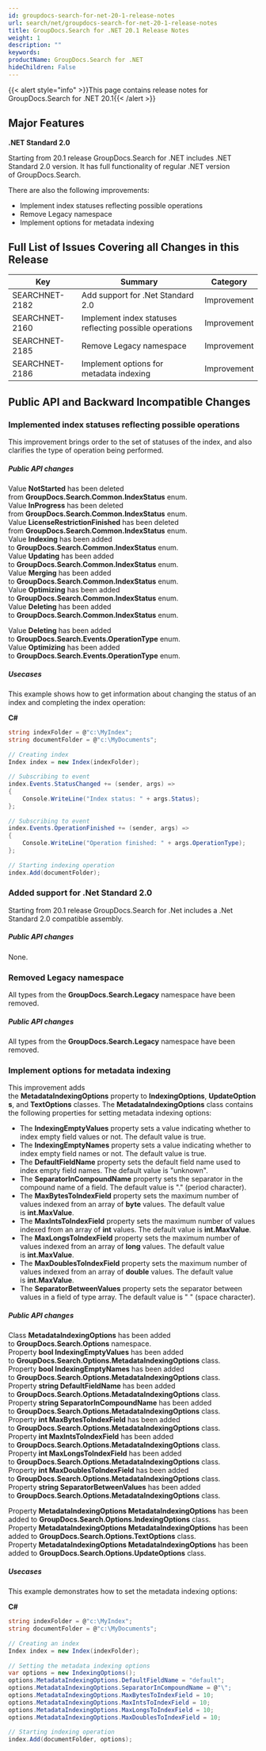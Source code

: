 ```yaml
---
id: groupdocs-search-for-net-20-1-release-notes
url: search/net/groupdocs-search-for-net-20-1-release-notes
title: GroupDocs.Search for .NET 20.1 Release Notes
weight: 1
description: ""
keywords: 
productName: GroupDocs.Search for .NET
hideChildren: False
---
```



{{< alert style="info" >}}This page contains release notes for GroupDocs.Search for .NET 20.1{{< /alert >}}

## Major Features

**.NET Standard 2.0**

Starting from 20.1 release GroupDocs.Search for .NET includes .NET Standard 2.0 version. It has full functionality of regular .NET version of GroupDocs.Search.

There are also the following improvements:

*   Implement index statuses reflecting possible operations
*   Remove Legacy namespace
*   Implement options for metadata indexing

## Full List of Issues Covering all Changes in this Release

| Key | Summary | Category |
| --- | --- | --- |
| SEARCHNET-2182 | Add support for .Net Standard 2.0 | Improvement |
| SEARCHNET-2160 | Implement index statuses reflecting possible operations | Improvement |
| SEARCHNET-2185 | Remove Legacy namespace | Improvement |
| SEARCHNET-2186 | Implement options for metadata indexing | Improvement |

## Public API and Backward Incompatible Changes

### Implemented index statuses reflecting possible operations

This improvement brings order to the set of statuses of the index, and also clarifies the type of operation being performed.

##### Public API changes

Value **NotStarted** has been deleted from **GroupDocs.Search.Common.IndexStatus** enum.  
Value **InProgress** has been deleted from **GroupDocs.Search.Common.IndexStatus** enum.  
Value **LicenseRestrictionFinished** has been deleted from **GroupDocs.Search.Common.IndexStatus** enum.  
Value **Indexing** has been added to **GroupDocs.Search.Common.IndexStatus** enum.  
Value **Updating** has been added to **GroupDocs.Search.Common.IndexStatus** enum.  
Value **Merging** has been added to **GroupDocs.Search.Common.IndexStatus** enum.  
Value **Optimizing** has been added to **GroupDocs.Search.Common.IndexStatus** enum.  
Value **Deleting** has been added to **GroupDocs.Search.Common.IndexStatus** enum.

Value **Deleting** has been added to **GroupDocs.Search.Events.OperationType** enum.  
Value **Optimizing** has been added to **GroupDocs.Search.Events.OperationType** enum.

##### Usecases

This example shows how to get information about changing the status of an index and completing the index operation:

**C#**

```csharp
string indexFolder = @"c:\MyIndex";
string documentFolder = @"c:\MyDocuments";
 
// Creating index
Index index = new Index(indexFolder);
 
// Subscribing to event
index.Events.StatusChanged += (sender, args) =>
{
    Console.WriteLine("Index status: " + args.Status);
};
 
// Subscribing to event
index.Events.OperationFinished += (sender, args) =>
{
    Console.WriteLine("Operation finished: " + args.OperationType);
};
 
// Starting indexing operation
index.Add(documentFolder);
```

### Added support for .Net Standard 2.0

Starting from 20.1 release GroupDocs.Search for .Net includes a .Net Standard 2.0 compatible assembly.

##### Public API changes

None.

### Removed Legacy namespace

All types from the **GroupDocs.Search.Legacy** namespace have been removed.

##### Public API changes

All types from the **GroupDocs.Search.Legacy** namespace have been removed.

### Implement options for metadata indexing

This improvement adds the **MetadataIndexingOptions** property to **IndexingOptions**, **UpdateOptions**, and **TextOptions** classes. The **MetadataIndexingOptions** class contains the following properties for setting metadata indexing options:

*   The **IndexingEmptyValues** property sets a value indicating whether to index empty field values or not. The default value is true.
*   The **IndexingEmptyNames** property sets a value indicating whether to index empty field names or not. The default value is true.
*   The **DefaultFieldName** property sets the default field name used to index empty field names. The default value is "unknown".
*   The **SeparatorInCompoundName** property sets the separator in the compound name of a field. The default value is "." (period character).
*   The **MaxBytesToIndexField** property sets the maximum number of values indexed from an array of **byte** values. The default value is **int.MaxValue**.
*   The **MaxIntsToIndexField** property sets the maximum number of values indexed from an array of **int** values. The default value is **int.MaxValue**.
*   The **MaxLongsToIndexField** property sets the maximum number of values indexed from an array of **long** values. The default value is **int.MaxValue**.
*   The **MaxDoublesToIndexField** property sets the maximum number of values indexed from an array of **double** values. The default value is **int.MaxValue**.
*   The **SeparatorBetweenValues** property sets the separator between values in a field of type array. The default value is " " (space character).

##### Public API changes

Class **MetadataIndexingOptions** has been added to **GroupDocs.Search.Options** namespace.  
Property **bool IndexingEmptyValues** has been added to **GroupDocs.Search.Options.MetadataIndexingOptions** class.  
Property **bool IndexingEmptyNames** has been added to **GroupDocs.Search.Options.MetadataIndexingOptions** class.  
Property **string DefaultFieldName** has been added to **GroupDocs.Search.Options.MetadataIndexingOptions** class.  
Property **string SeparatorInCompoundName** has been added to **GroupDocs.Search.Options.MetadataIndexingOptions** class.  
Property **int MaxBytesToIndexField** has been added to **GroupDocs.Search.Options.MetadataIndexingOptions** class.  
Property **int MaxIntsToIndexField** has been added to **GroupDocs.Search.Options.MetadataIndexingOptions** class.  
Property **int MaxLongsToIndexField** has been added to **GroupDocs.Search.Options.MetadataIndexingOptions** class.  
Property **int MaxDoublesToIndexField** has been added to **GroupDocs.Search.Options.MetadataIndexingOptions** class.  
Property **string SeparatorBetweenValues** has been added to **GroupDocs.Search.Options.MetadataIndexingOptions** class.

Property **MetadataIndexingOptions MetadataIndexingOptions** has been added to **GroupDocs.Search.Options.IndexingOptions** class.  
Property **MetadataIndexingOptions MetadataIndexingOptions** has been added to **GroupDocs.Search.Options.TextOptions** class.  
Property **MetadataIndexingOptions MetadataIndexingOptions** has been added to **GroupDocs.Search.Options.UpdateOptions** class.

##### Usecases

This example demonstrates how to set the metadata indexing options:

**C#**

```csharp
string indexFolder = @"c:\MyIndex";
string documentFolder = @"c:\MyDocuments";
 
// Creating an index
Index index = new Index(indexFolder);
 
// Setting the metadata indexing options
var options = new IndexingOptions();
options.MetadataIndexingOptions.DefaultFieldName = "default";
options.MetadataIndexingOptions.SeparatorInCompoundName = @"\";
options.MetadataIndexingOptions.MaxBytesToIndexField = 10;
options.MetadataIndexingOptions.MaxIntsToIndexField = 10;
options.MetadataIndexingOptions.MaxLongsToIndexField = 10;
options.MetadataIndexingOptions.MaxDoublesToIndexField = 10;
 
// Starting indexing operation
index.Add(documentFolder, options);
```

